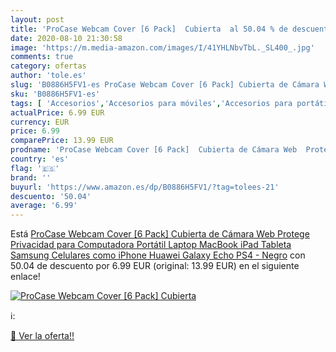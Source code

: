 ```yaml
---
layout: post
title: 'ProCase Webcam Cover [6 Pack]  Cubierta  al 50.04 % de descuento'
date: 2020-08-10 21:30:58
image: 'https://m.media-amazon.com/images/I/41YHLNbvTbL._SL400_.jpg'
comments: true
category: ofertas
author: 'tole.es'
slug: 'B0886H5FV1-es ProCase Webcam Cover [6 Pack] Cubierta de Cámara Web...'
sku: 'B0886H5FV1-es'
tags: [ 'Accesorios','Accesorios para móviles','Accesorios para portátiles y netbooks','Cargadores y adaptadores para portátiles y netbooks','Cargadores y bases de carga para portátiles y netbooks','Comunicación móvil y accesorios','Electrónica','Fundas y carcasas para teléfonos móviles','Informática','Móviles','Móviles y smartphones libres','ipad','iphone', ]
actualPrice: 6.99 EUR
currency: EUR
price: 6.99
comparePrice: 13.99 EUR
prodname: 'ProCase Webcam Cover [6 Pack]  Cubierta de Cámara Web  Protege Privacidad para Computadora Portátil  Laptop  MacBook  iPad  Tableta  Samsung  Celulares como iPhone  Huawei  Galaxy  Echo PS4 - Negro'
country: 'es'
flag: '🇪🇸'
brand: ''
buyurl: 'https://www.amazon.es/dp/B0886H5FV1/?tag=tolees-21'
descuento: '50.04'
average: '6.99'
---
```


Está [ProCase Webcam Cover [6 Pack]  Cubierta de Cámara Web  Protege Privacidad para Computadora Portátil  Laptop  MacBook  iPad  Tableta  Samsung  Celulares como iPhone  Huawei  Galaxy  Echo PS4 - Negro](https://www.amazon.es/dp/B0886H5FV1/?tag=tolees-21) con 50.04 de descuento por 6.99 EUR (original: 13.99 EUR) en el siguiente enlace!

[![ProCase Webcam Cover [6 Pack]  Cubierta ](https://m.media-amazon.com/images/I/41YHLNbvTbL._SL400_.jpg)](https://www.amazon.es/dp/B0886H5FV1/?tag=tolees-21)

ℹ️:


[🛒 Ver la oferta!!](https://www.amazon.es/dp/B0886H5FV1/?tag=tolees-21)
